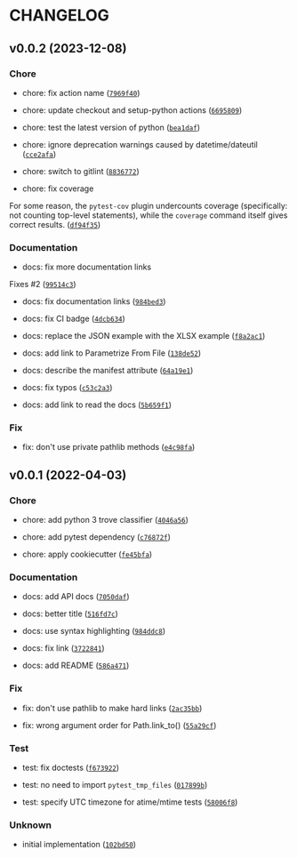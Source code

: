 # CHANGELOG



## v0.0.2 (2023-12-08)

### Chore

* chore: fix action name ([`7969f40`](https://github.com/kalekundert/pytest_tmp_files/commit/7969f40fb1dac458a2e4cf3a9c6bbe7d0ae28177))

* chore: update checkout and setup-python actions ([`6695809`](https://github.com/kalekundert/pytest_tmp_files/commit/6695809f08c1ecb73f9562a71d34085171d28215))

* chore: test the latest version of python ([`bea1daf`](https://github.com/kalekundert/pytest_tmp_files/commit/bea1daf76eb785a174da5eccb771e9767cef26e7))

* chore: ignore deprecation warnings caused by datetime/dateutil ([`cce2afa`](https://github.com/kalekundert/pytest_tmp_files/commit/cce2afa02159383a2672ee89ad0151fc079facf7))

* chore: switch to gitlint ([`8836772`](https://github.com/kalekundert/pytest_tmp_files/commit/88367725ed5ca5d58840ed47a003099bad192082))

* chore: fix coverage

For some reason, the `pytest-cov` plugin undercounts coverage (specifically: not counting top-level statements), while the `coverage` command itself gives correct results. ([`df94f35`](https://github.com/kalekundert/pytest_tmp_files/commit/df94f3560abf2f45d3bd4ea86257ecadc81c904b))

### Documentation

* docs: fix more documentation links

Fixes #2 ([`99514c3`](https://github.com/kalekundert/pytest_tmp_files/commit/99514c394281cf19e3c7388724a8e74f10817776))

* docs: fix documentation links ([`984bed3`](https://github.com/kalekundert/pytest_tmp_files/commit/984bed371fe064cbc7bc8271c5da29343e9d2f6e))

* docs: fix CI badge ([`4dcb634`](https://github.com/kalekundert/pytest_tmp_files/commit/4dcb634b0cd9a2f5a580f6e1806a7b8574db39b8))

* docs: replace the JSON example with the XLSX example ([`f8a2ac1`](https://github.com/kalekundert/pytest_tmp_files/commit/f8a2ac1bd0d8c8f4069b761fa49abeeeaa3508c9))

* docs: add link to Parametrize From File ([`138de52`](https://github.com/kalekundert/pytest_tmp_files/commit/138de5291bca4002d1f5c4d093c35dbb8993a8fe))

* docs: describe the manifest attribute ([`64a19e1`](https://github.com/kalekundert/pytest_tmp_files/commit/64a19e17e7744b982d7e8c6cd7005912d6dd4a61))

* docs: fix typos ([`c53c2a3`](https://github.com/kalekundert/pytest_tmp_files/commit/c53c2a396f56b9c51606fee990e5cc719e39e89c))

* docs: add link to read the docs ([`5b659f1`](https://github.com/kalekundert/pytest_tmp_files/commit/5b659f14b49aa9d1ad1afedde356c4de9f1f47f9))

### Fix

* fix: don&#39;t use private pathlib methods ([`e4c98fa`](https://github.com/kalekundert/pytest_tmp_files/commit/e4c98fac7320f4db3b8bd9998521fdc5e8504a38))


## v0.0.1 (2022-04-03)

### Chore

* chore: add python 3 trove classifier ([`4046a56`](https://github.com/kalekundert/pytest_tmp_files/commit/4046a56f831d66ce3c39235d654d4579612be711))

* chore: add pytest dependency ([`c76872f`](https://github.com/kalekundert/pytest_tmp_files/commit/c76872fa925afd4d0347de6795211b12d5ffa533))

* chore: apply cookiecutter ([`fe45bfa`](https://github.com/kalekundert/pytest_tmp_files/commit/fe45bfa662bd758997743fa6806758579db91266))

### Documentation

* docs: add API docs ([`7050daf`](https://github.com/kalekundert/pytest_tmp_files/commit/7050dafdeb47e5d1221cf7420764105900846708))

* docs: better title ([`516fd7c`](https://github.com/kalekundert/pytest_tmp_files/commit/516fd7c85664c09351b3e514e3ab3a7a760290ed))

* docs: use syntax highlighting ([`984ddc8`](https://github.com/kalekundert/pytest_tmp_files/commit/984ddc8ea5f21a118b070fc9f4461dadecb2fd28))

* docs: fix link ([`3722841`](https://github.com/kalekundert/pytest_tmp_files/commit/3722841d0feb8d1d0c6b78e3ddd4558ae598002f))

* docs: add README ([`586a471`](https://github.com/kalekundert/pytest_tmp_files/commit/586a4719e0bbf7204299379c734ac34750b68610))

### Fix

* fix: don&#39;t use pathlib to make hard links ([`2ac35bb`](https://github.com/kalekundert/pytest_tmp_files/commit/2ac35bbe8aa3bb26f03955869258c31392e3fe09))

* fix: wrong argument order for Path.link_to() ([`55a29cf`](https://github.com/kalekundert/pytest_tmp_files/commit/55a29cf019d9bedcf90cb822f10113175b0673c7))

### Test

* test: fix doctests ([`f673922`](https://github.com/kalekundert/pytest_tmp_files/commit/f67392222533748a74ddc5fc1df13b49adf265f6))

* test: no need to import `pytest_tmp_files` ([`017899b`](https://github.com/kalekundert/pytest_tmp_files/commit/017899bca71ade29c863abe47d54980b0a7fdc99))

* test: specify UTC timezone for atime/mtime tests ([`58006f8`](https://github.com/kalekundert/pytest_tmp_files/commit/58006f8a925e3a6464d7cd800f99d58b4933182d))

### Unknown

* initial implementation ([`102bd50`](https://github.com/kalekundert/pytest_tmp_files/commit/102bd5036e0366147eb465a032fbf839f1193a0a))
